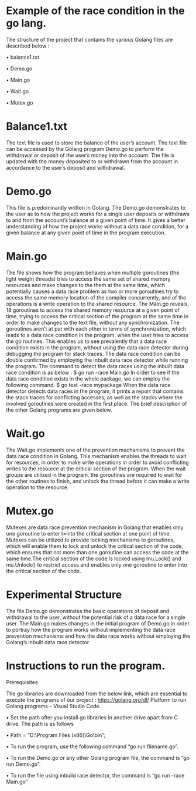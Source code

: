 # Example of the race condition in the go lang.

The structure of the project that contains the various Golang files are described below :

• balance1.txt

• Demo.go

• Main.go

• Wait.go

• Mutex.go

# Balance1.txt

The text file is used to store the balance of the user’s account. The text file can be accessed by the Golang program Demo.go to perform the withdrawal or deposit of the user’s money into the account. The file is updated with the money deposited to or withdrawn from the account in accordance to the user’s deposit and withdrawal.

# Demo.go

This file is predominantly written in Golang. The Demo.go demonstrates to the user as to how the project works for a single user deposits or withdraws to and from the account’s balance at a given point of time. It gives a better understanding of how the project works without a data race condition, for a given balance at any given point of time in the program execution.

# Main.go

The file shows how the program behaves when multiple goroutines (the light weight threads) tries to access the same set of shared memory resources and make changes to the them at the same time, which potentially causes a data race problem as two or more goroutines try to access the same memory location of the compiler concurrently, and of the operations is a write operation to the shared resource. The Main.go reveals, 18 goroutines to access the shared memory resource at a given point of time, trying to access the critical section of the program at the same time in order to make changes to the text file, without any synchronization. The goroutines aren’t at par with each other in terms of synchronization, which leads to a data race condition in the program, when the user tries to access the go routines. This enables us to see prevalently that a data race condition exists in the program, without using the data race detector during debugging the program for stack traces. The data race condition can be double confirmed by employing the inbuilt data race detector while running the program. The command to detect the data races using the inbuilt data race condition is as below : $ go run -race Main.go In order to see if the data race condition exists in the whole package, we can employ the following command. $ go test -race mypackage When the data race detector detects data races in the program, it prints a report that contains the stack traces for conflicting accesses, as well as the stacks where the involved goroutines were created in the first place. The brief description of the other Golang programs are given below.

# Wait.go

The Wait.go implements one of the prevention mechanisms to prevent the data race condition in Golang. This mechanism enables the threads to wait for resources, in order to make write operations in order to avoid conflicting writes to the resource at the critical section of the program. When the wait groups are utilized in the program, the goroutines are required to wait for the other routines to finish, and unlock the thread before it can make a write operation to the resource.

# Mutex.go

Mutexes are data race prevention mechanism in Golang that enables only one goroutine to enter t=into the critical section at one point of time. Mutexes can be utilized to provide locking mechanisms to goroutines, which will enable them to lock and unlock the critical section of the code, which ensures that not more than one goroutine can access the code at the same time.The critical section of the code is locked using mu.Lock() and mu.Unlock() to restrict access and enables only one goroutine to enter into the critical section of the code.

# Experimental Structure

The file Demo.go demonstrates the basic operations of deposit and withdrawal to the user, without the potential risk of a data race for a single user. The Main.go makes changes in the initial program of Demo.go in order to portray how the program works without implementing the data race prevention mechanisms and how the data race works without employing the Golang’s inbuilt data race detector.

# Instructions to run the program.

Prerequisites

The go libraries are downloaded from the below link, which are essential to execute the programs of our project : https://golang.org/dl/ Platform to run Golang programs – Visual Studio Code.

• Set the path after you install go libraries in another drive apart from C drive. The path is as follows

• Path = ”D:\Program Files (x86)\Go\bin”;

• To run the program, use the following command “go run filename.go”.

• To run the Demo.go or any other Golang program file, the command is “go run Demo.go”.

• To run the file using inbuild race detector, the command is “go run -race Main.go”